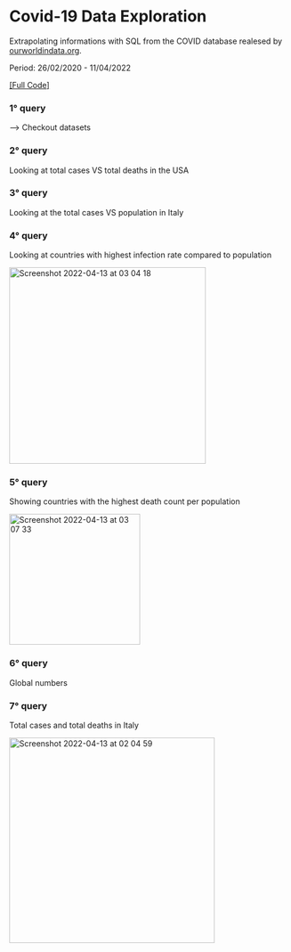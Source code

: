# Covid-19 Data Exploration

Extrapolating informations with SQL from the COVID database realesed by [ourworldindata.org](https://ourworldindata.org/explorers/coronavirus-data-explorer?zoomToSelection=true&facet=none&uniformYAxis=0&pickerSort=asc&pickerMetric=location&Metric=Confirmed+deaths&Interval=7-day+rolling+average&Relative+to+Population=true&Color+by+test+positivity=false&country=USA~GBR~CAN~DEU~ITA~IND).

Period: 26/02/2020 - 11/04/2022

[[Full Code]](https://github.com/alessioena/Covid-19_DataExploration/blob/main/Covid-19_DataExploration.sql)

### 1° query

--> Checkout datasets

### 2° query

Looking at total cases VS total deaths in the USA


### 3° query

Looking at the total cases VS population in Italy



### 4° query

Looking at countries with highest infection rate compared to population

<img width="353" alt="Screenshot 2022-04-13 at 03 04 18" src="https://user-images.githubusercontent.com/95365607/163078875-62cb340e-9a88-46ec-9561-7aaa95319769.png">


### 5° query

Showing countries with the highest death count per population

<img width="235" alt="Screenshot 2022-04-13 at 03 07 33" src="https://user-images.githubusercontent.com/95365607/163079157-1a705073-2f63-40a3-abc1-a8dc410f7d57.png">

### 6° query

Global numbers


### 7° query 

Total cases and total deaths in Italy

<img width="369" alt="Screenshot 2022-04-13 at 02 04 59" src="https://user-images.githubusercontent.com/95365607/163074120-6120930a-826f-44c6-b742-47d41deed4f1.png">

